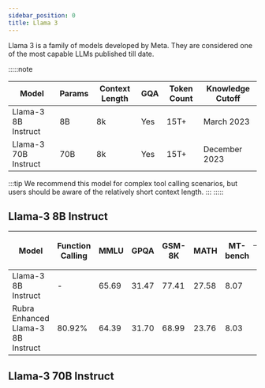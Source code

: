 ```yaml
---
sidebar_position: 0
title: Llama 3
---
```


Llama 3 is a family of models developed by Meta. They are considered one of the most capable LLMs published till date.

:::::note

| Model               | Params | Context Length | GQA | Token Count | Knowledge Cutoff |
|---------------------|--------|----------------|-----|-------------|------------------|
| Llama-3 8B Instruct | 8B     | 8k             | Yes | 15T+        | March 2023       |
| Llama-3 70B Instruct| 70B    | 8k             | Yes | 15T+        | December 2023    |


:::tip
We recommend this model for complex tool calling scenarios, but users should be aware of the relatively short context length.
:::
:::::




## Llama-3 8B Instruct

<table>
  <thead>
    <tr>
      <th rowspan="2">Model</th>
      <th rowspan="2">Function Calling</th>
      <th rowspan="2">MMLU</th>
      <th rowspan="2">GPQA</th>
      <th rowspan="2">GSM-8K</th>
      <th rowspan="2">MATH</th>
      <th rowspan="2">MT-bench</th>
      <th colspan="6">MT-bench Pairwise Comparison</th>
    </tr>
    <tr>
      <th>Win</th>
      <th>Loss</th>
      <th>Tie</th>
      <th>Win Rate</th>
      <th>Loss Rate</th>
      <th>Adjusted Win Rate</th>
    </tr>
  </thead>
  <tbody>
    <tr>
      <td>Llama-3 8B Instruct</td>
      <td>-</td>
      <td>65.69</td>
      <td>31.47</td>
      <td>77.41</td>
      <td>27.58</td>
      <td>8.07</td>
      <td>41</td>
      <td>42</td>
      <td>77</td>
      <td>0.25625</td>
      <td>0.2625</td>
      <td>0.496875</td>
    </tr>
    <tr>
      <td>Rubra Enhanced Llama-3 8B Instruct</td>
      <td>80.92%</td>
      <td>64.39</td>
      <td>31.70</td>
      <td>68.99</td>
      <td>23.76</td>
      <td>8.03</td>
      <td>42</td>
      <td>41</td>
      <td>77</td>
      <td>0.2625</td>
      <td>0.25625</td>
      <td><strong>0.503125</strong></td>
    </tr>
  </tbody>
</table>


## Llama-3 70B Instruct